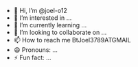- 👋 Hi, I’m @joel-o12
- 👀 I’m interested in ...
- 🌱 I’m currently learning ...
- 💞️ I’m looking to collaborate on ...
- 📫 How to reach me BtJoel3789ATGMAIL
- 😄 Pronouns: ...
- ⚡ Fun fact: ...

<!---
joel-o12/joel-o12 is a ✨ special ✨ repository because its `README.md` (this file) appears on your GitHub profile.
You can click the Preview link to take a look at your changes.
--->
